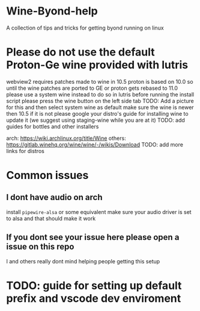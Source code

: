 # Wine-Byond-help
A collection of tips and tricks for getting byond running on linux

# Please do not use the default Proton-Ge wine provided with lutris
webview2 requires patches made to wine in 10.5 proton is based on 10.0 so until the wine patches are ported to GE or proton gets rebased to 11.0 please use a system wine instead
to do so in lutris before running the install script please press the wine button on the left side tab TODO: Add a picture for this 
and then select system wine as default 
make sure the wine is newer then 10.5 if it is not please google your distro's guide for installing wine to update it (we suggest using staging-wine while you are at it)
TODO: add guides for bottles and other installers

arch: https://wiki.archlinux.org/title/Wine
others: https://gitlab.winehq.org/wine/wine/-/wikis/Download
TODO: add more links for distros 

# Common issues
## I dont have audio on arch
install `pipewire-alsa` or some equivalent make sure your audio driver is set to alsa and that should make it work

## If you dont see your issue here please open a issue on this repo 
I and others really dont mind helping people getting this setup

# TODO: guide for setting up default prefix and vscode dev enviroment
